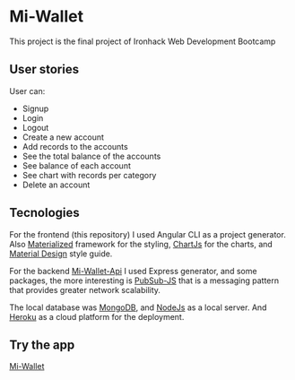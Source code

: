 # Mi-Wallet

This project is the final project of Ironhack Web Development Bootcamp

## User stories

User can:

* Signup
* Login
* Logout
* Create a new account
* Add records to the accounts
* See the total balance of the accounts
* See balance of each account
* See chart with records per category
* Delete an account

## Tecnologies

For the frontend (this repository) I used Angular CLI as a project generator.
Also [Materialized](https://materializecss.com/) framework for the styling, [ChartJs](https://www.chartjs.org/) for the charts, and [Material Design](https://material.io/) style guide.

For the backend [Mi-Wallet-Api](https://github.com/MiriamAparicio/mi-wallet-api) I used Express generator, and some packages, the more interesting is [PubSub-JS](https://www.npmjs.com/package/pubsub-js) that is a messaging pattern that provides greater network scalability.

The local database was [MongoDB](https://docs.mongodb.com/), and [NodeJs](https://nodejs.org/en/) as a local server.
And [Heroku](https://www.heroku.com/home) as a cloud platform for the deployment.

## Try the app

[Mi-Wallet](https://mi-wallet.herokuapp.com/)
